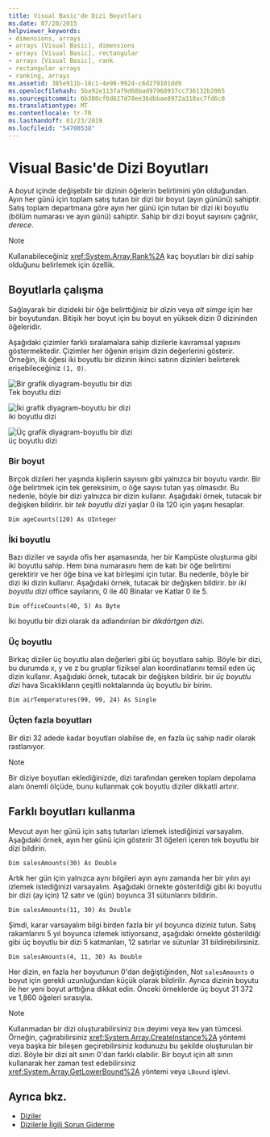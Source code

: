 ```yaml
---
title: Visual Basic'de Dizi Boyutları
ms.date: 07/20/2015
helpviewer_keywords:
- dimensions, arrays
- arrays [Visual Basic], dimensions
- arrays [Visual Basic], rectangular
- arrays [Visual Basic], rank
- rectangular arrays
- ranking, arrays
ms.assetid: 385e911b-18c1-4e98-9924-c6d279101dd9
ms.openlocfilehash: 5ba92e113faf9d68bad97968937cc736132b2065
ms.sourcegitcommit: 6b308cf6d627d78ee36dbbae8972a310ac7fd6c8
ms.translationtype: MT
ms.contentlocale: tr-TR
ms.lasthandoff: 01/23/2019
ms.locfileid: "54708538"
---
```

# <a name="array-dimensions-in-visual-basic"></a>Visual Basic'de Dizi Boyutları
A *boyut* içinde değişebilir bir dizinin öğelerin belirtimini yön olduğundan. Ayın her günü için toplam satış tutan bir dizi bir boyut (ayın gününü) sahiptir. Satış toplam departmana göre ayın her günü için tutan bir dizi iki boyutlu (bölüm numarası ve ayın günü) sahiptir. Sahip bir dizi boyut sayısını çağrılır, *derece*.  
  
> [!NOTE]
>  Kullanabileceğiniz <xref:System.Array.Rank%2A> kaç boyutları bir dizi sahip olduğunu belirlemek için özellik.  
  
## <a name="working-with-dimensions"></a>Boyutlarla çalışma  
 Sağlayarak bir dizideki bir öğe belirttiğiniz bir *dizin* veya *alt simge* için her bir boyutundan. Bitişik her boyut için bu boyut en yüksek dizin 0 dizininden öğeleridir.  
  
 Aşağıdaki çizimler farklı sıralamalara sahip dizilerle kavramsal yapısını göstermektedir. Çizimler her öğenin erişim dizin değerlerini gösterir. Örneğin, ilk öğesi iki boyutlu bir dizinin ikinci satırın dizinleri belirterek erişebileceğiniz `(1, 0)`.  
  
 ![Bir grafik diyagram&#45;boyutlu bir dizi](../../../../visual-basic/programming-guide/language-features/arrays/media/arrayexdimone.gif "ArrayExDimOne")  
Tek boyutlu dizi  
  
 ![İki grafik diyagram&#45;boyutlu bir dizi](../../../../visual-basic/programming-guide/language-features/arrays/media/arrayexdimtwo.gif "ArrayExDimTwo")  
iki boyutlu dizi  
  
 ![Üç grafik diyagram&#45;boyutlu bir dizi](../../../../visual-basic/programming-guide/language-features/arrays/media/arrayexdimthree.gif "ArrayExDimThree")  
üç boyutlu dizi  
  
### <a name="one-dimension"></a>Bir boyut  
 Birçok dizileri her yaşında kişilerin sayısını gibi yalnızca bir boyutu vardır. Bir öğe belirtmek için tek gereksinim, o öğe sayısı tutan yaş olmasıdır. Bu nedenle, böyle bir dizi yalnızca bir dizin kullanır. Aşağıdaki örnek, tutacak bir değişken bildirir. bir *tek boyutlu dizi* yaşlar 0 ila 120 için yaşını hesaplar.  
  
```  
Dim ageCounts(120) As UInteger  
```  
  
### <a name="two-dimensions"></a>İki boyutlu  
 Bazı diziler ve sayıda ofis her aşamasında, her bir Kampüste oluşturma gibi iki boyutlu sahip. Hem bina numarasını hem de katı bir öğe belirtimi gerektirir ve her öğe bina ve kat birleşimi için tutar. Bu nedenle, böyle bir dizi iki dizin kullanır. Aşağıdaki örnek, tutacak bir değişken bildirir. bir *iki boyutlu dizi* office sayılarını, 0 ile 40 Binalar ve Katlar 0 ile 5.  
  
```  
Dim officeCounts(40, 5) As Byte  
```  
  
 İki boyutlu bir dizi olarak da adlandırılan bir *dikdörtgen dizi*.  
  
### <a name="three-dimensions"></a>Üç boyutlu  
 Birkaç diziler üç boyutlu alan değerleri gibi üç boyutlara sahip. Böyle bir dizi, bu durumda x, y ve z bu gruplar fiziksel alan koordinatlarını temsil eden üç dizin kullanır. Aşağıdaki örnek, tutacak bir değişken bildirir. bir *üç boyutlu dizi* hava Sıcaklıkların çeşitli noktalarında üç boyutlu bir birim.  
  
```  
Dim airTemperatures(99, 99, 24) As Single  
```  
  
### <a name="more-than-three-dimensions"></a>Üçten fazla boyutları  
 Bir dizi 32 adede kadar boyutları olabilse de, en fazla üç sahip nadir olarak rastlanıyor.  
  
> [!NOTE]
>  Bir diziye boyutları eklediğinizde, dizi tarafından gereken toplam depolama alanı önemli ölçüde, bunu kullanmak çok boyutlu diziler dikkatli artırır.  
  
## <a name="using-different-dimensions"></a>Farklı boyutları kullanma  
 Mevcut ayın her günü için satış tutarları izlemek istediğinizi varsayalım. Aşağıdaki örnek, ayın her günü için gösterir 31 öğeleri içeren tek boyutlu bir dizi bildirin.  
  
```  
Dim salesAmounts(30) As Double  
```  
  
 Artık her gün için yalnızca aynı bilgileri ayın aynı zamanda her bir yılın ayı izlemek istediğinizi varsayalım. Aşağıdaki örnekte gösterildiği gibi iki boyutlu bir dizi (ay için) 12 satır ve (gün) boyunca 31 sütunlarını bildirin.  
  
```  
Dim salesAmounts(11, 30) As Double  
```  
  
 Şimdi, karar varsayalım bilgi birden fazla bir yıl boyunca diziniz tutun. Satış rakamlarını 5 yıl boyunca izlemek istiyorsanız, aşağıdaki örnekte gösterildiği gibi üç boyutlu bir dizi 5 katmanları, 12 satırlar ve sütunlar 31 bildirebilirsiniz.  
  
```  
Dim salesAmounts(4, 11, 30) As Double  
```  
  
 Her dizin, en fazla her boyutunun 0'dan değiştiğinden, Not `salesAmounts` o boyut için gerekli uzunluğundan küçük olarak bildirilir. Ayrıca dizinin boyutu ile her yeni boyut arttığına dikkat edin. Önceki örneklerde üç boyut 31 372 ve 1,860 öğeleri sırasıyla.  
  
> [!NOTE]
>  Kullanmadan bir dizi oluşturabilirsiniz `Dim` deyimi veya `New` yan tümcesi. Örneğin, çağırabilirsiniz <xref:System.Array.CreateInstance%2A> yöntemi veya başka bir bileşen geçirebilirsiniz kodunuzu bu şekilde oluşturulan bir dizi. Böyle bir dizi alt sınırı 0'dan farklı olabilir. Bir boyut için alt sınırı kullanarak her zaman test edebilirsiniz <xref:System.Array.GetLowerBound%2A> yöntemi veya `LBound` işlevi.  
  
## <a name="see-also"></a>Ayrıca bkz.
- [Diziler](../../../../visual-basic/programming-guide/language-features/arrays/index.md)
- [Dizilerle İlgili Sorun Giderme](../../../../visual-basic/programming-guide/language-features/arrays/troubleshooting-arrays.md)
